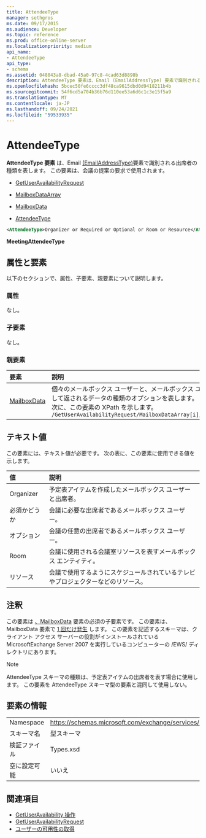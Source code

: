 ```yaml
---
title: AttendeeType
manager: sethgros
ms.date: 09/17/2015
ms.audience: Developer
ms.topic: reference
ms.prod: office-online-server
ms.localizationpriority: medium
api_name:
- AttendeeType
api_type:
- schema
ms.assetid: 048043a8-dbad-45a0-97c8-4cad63d8898b
description: AttendeeType 要素は、Email (EmailAddressType) 要素で識別される出席者の種類を表します。 この要素は、会議の提案の要求で使用されます。
ms.openlocfilehash: 5bcec50fe6cccc3df48ca9615dbd0d9418211b4b
ms.sourcegitcommit: 54f6cd5a704b36b76d110ee53a6d6c1c3e15f5a9
ms.translationtype: MT
ms.contentlocale: ja-JP
ms.lasthandoff: 09/24/2021
ms.locfileid: "59533935"
---
```

# <a name="attendeetype"></a>AttendeeType

**AttendeeType 要素** は、Email [(EmailAddressType)](email-emailaddresstype.md)要素で識別される出席者の種類を表します。 この要素は、会議の提案の要求で使用されます。 
  
- [GetUserAvailabilityRequest](getuseravailabilityrequest.md)
  
- [MailboxDataArray](mailboxdataarray.md)
  
- [MailboxData](mailboxdata.md)
  
- [AttendeeType](attendeetype.md)
  
```xml
<AttendeeType>Organizer or Required or Optional or Room or Resource</AttendeeType>
```

 **MeetingAttendeeType**
## <a name="attributes-and-elements"></a>属性と要素

以下のセクションで、属性、子要素、親要素について説明します。
  
### <a name="attributes"></a>属性

なし。
  
### <a name="child-elements"></a>子要素

なし。
  
### <a name="parent-elements"></a>親要素

|**要素**|**説明**|
|:-----|:-----|
|[MailboxData](mailboxdata.md) <br/> |個々のメールボックス ユーザーと、メールボックス ユーザーに関して返されるデータの種類のオプションを表します。  <br/> 次に、この要素の XPath を示します。  <br/>  `/GetUserAvailabilityRequest/MailboxDataArray[i]/MailboxData` <br/> |
   
## <a name="text-value"></a>テキスト値

この要素には、テキスト値が必要です。 次の表に、この要素に使用できる値を示します。
  
|**値**|**説明**|
|:-----|:-----|
|Organizer  <br/> |予定表アイテムを作成したメールボックス ユーザーと出席者。  <br/> |
|必須かどうか  <br/> |会議に必要な出席者であるメールボックス ユーザー。  <br/> |
|オプション  <br/> |会議の任意の出席者であるメールボックス ユーザー。  <br/> |
|Room  <br/> |会議に使用される会議室リソースを表すメールボックス エンティティ。  <br/> |
|リソース  <br/> |会議で使用するようにスケジュールされているテレビやプロジェクターなどのリソース。  <br/> |
   
## <a name="remarks"></a>注釈

この要素は [、MailboxData](mailboxdata.md) 要素の必須の子要素です。 この要素は、MailboxData 要素で [1 回だけ発生](mailboxdata.md) します。 この要素を記述するスキーマは、クライアント アクセス サーバーの役割がインストールされている MicrosoftExchange Server 2007 を実行しているコンピューターの /EWS/ ディレクトリにあります。 
  
> [!NOTE]
> AttendeeType スキーマの種類は、予定表アイテムの出席者を表す場合に使用します。 この要素を AttendeeType スキーマ型の要素と混同して使用しない。 
  
## <a name="element-information"></a>要素の情報

|||
|:-----|:-----|
|Namespace  <br/> |https://schemas.microsoft.com/exchange/services/2006/types  <br/> |
|スキーマ名  <br/> |型スキーマ  <br/> |
|検証ファイル  <br/> |Types.xsd  <br/> |
|空に設定可能  <br/> |いいえ  <br/> |
   
## <a name="see-also"></a>関連項目

- [GetUserAvailability 操作](getuseravailability-operation.md)
- [GetUserAvailabilityRequest](getuseravailabilityrequest.md)
- [ユーザーの可用性の取得](https://msdn.microsoft.com/library/d4133fcb-9b0f-4e6b-aadf-a389da83516a%28Office.15%29.aspx)

